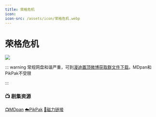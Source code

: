 ```yaml
---
title: 荣格危机
icon:
icon-src: /assets/icon/荣格危机.webp
---
```


# 荣格危机
![](/assets/image/荣格危机.jpg)

::: warning
常规网盘和谐严重，可到[漫迪置顶微博获取群文件下载](https://weibo.com/2355632031/K7eP475Tw)。MDpan和PikPak不受限

:::

### 📺 剧集资源 <Badge type="warning" text="漫迪MDsub" />

[📺MDpan](https://pan.mdsub.top/%E8%8D%A3%E6%A0%BC%E5%8D%B1%E6%9C%BA)  [☁️PikPak](https://mypikpak.com/s/VNmWW8bb3B76V4ftam7MndCJo1) [🧲磁力链接](magnet:?xt=urn:btih:a33c3e34dafc97efb96f46222121b001d4d12e76)